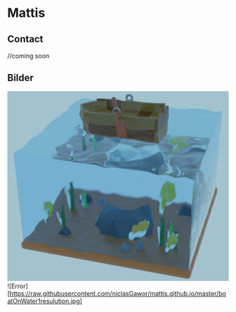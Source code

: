 # Mattis

## Contact

//coming soon

## Bilder
![Error](https://raw.githubusercontent.com/niclasGawor/mattis.github.io/master/boatOnWater1resulution.jpg) ![Error][https://raw.githubusercontent.com/niclasGawor/mattis.github.io/master/boatOnWater1resulution.jpg]
